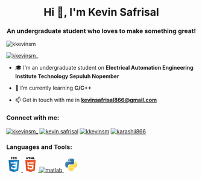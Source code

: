<h1 align="center">Hi 👋, I'm Kevin Safrisal</h1>
<h3 align="center">An undergraduate student who loves to make something great!</h3>

<p align="left"> <img src="https://komarev.com/ghpvc/?username=kkevinsm&label=Profile%20views&color=0e75b6&style=flat" alt="kkevinsm" /> </p>

<p align="left"> <a href="https://twitter.com/kkevinsm_" target="blank"><img src="https://img.shields.io/twitter/follow/kkevinsm_?logo=twitter&style=for-the-badge" alt="kkevinsm_" /></a> </p>

- 🎓 I’m an undergraduate student on **Electrical Automation Engineering Institute Technology Sepuluh Nopember**

- 🌱 I’m currently learning **C/C++**

- 📫 Get in touch with me in **kevinsafrisal866@gmail.com**

<h3 align="left">Connect with me:</h3>
<p align="left">
<a href="https://twitter.com/kkevinsm_" target="blank"><img align="center" src="https://raw.githubusercontent.com/rahuldkjain/github-profile-readme-generator/master/src/images/icons/Social/twitter.svg" alt="kkevinsm_" height="30" width="40" /></a>
<a href="https://linkedin.com/in/kevin safrisal" target="blank"><img align="center" src="https://raw.githubusercontent.com/rahuldkjain/github-profile-readme-generator/master/src/images/icons/Social/linked-in-alt.svg" alt="kevin safrisal" height="30" width="40" /></a>
<a href="https://instagram.com/kkevinsm" target="blank"><img align="center" src="https://raw.githubusercontent.com/rahuldkjain/github-profile-readme-generator/master/src/images/icons/Social/instagram.svg" alt="kkevinsm" height="30" width="40" /></a>
<a href="https://www.hackerrank.com/karashii866" target="blank"><img align="center" src="https://raw.githubusercontent.com/rahuldkjain/github-profile-readme-generator/master/src/images/icons/Social/hackerrank.svg" alt="karashii866" height="30" width="40" /></a>
</p>

<h3 align="left">Languages and Tools:</h3>
<p align="left"> <a href="https://www.w3schools.com/css/" target="_blank" rel="noreferrer"> <img src="https://raw.githubusercontent.com/devicons/devicon/master/icons/css3/css3-original-wordmark.svg" alt="css3" width="40" height="40"/> </a>  <a href="https://www.w3.org/html/" target="_blank" rel="noreferrer"> <img src="https://raw.githubusercontent.com/devicons/devicon/master/icons/html5/html5-original-wordmark.svg" alt="html5" width="40" height="40"/> </a> </a> <a href="https://www.mathworks.com/" target="_blank" rel="noreferrer"> <img src="https://upload.wikimedia.org/wikipedia/commons/2/21/Matlab_Logo.png" alt="matlab" width="40" height="40"/> </a> <a href="https://www.python.org" target="_blank" rel="noreferrer"> <img src="https://raw.githubusercontent.com/devicons/devicon/master/icons/python/python-original.svg" alt="python" width="40" height="40"/> </a> </p>

